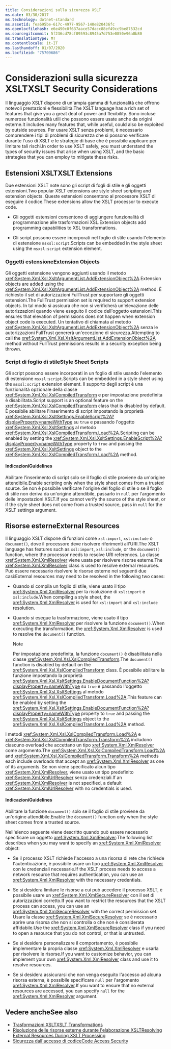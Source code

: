 ```yaml
---
title: Considerazioni sulla sicurezza XSLT
ms.date: 03/30/2017
ms.technology: dotnet-standard
ms.assetid: fea695be-617c-4977-9567-140e820436fc
ms.openlocfilehash: e6e490c0f637aace57dacc88ef49cc9be87532cd
ms.sourcegitcommit: 5f236cd78cf09593c8945a7d753e0850e96a0b80
ms.translationtype: MT
ms.contentlocale: it-IT
ms.lasthandoff: 01/07/2020
ms.locfileid: "75709686"
---
```

# <a name="xslt-security-considerations"></a><span data-ttu-id="c9c2e-102">Considerazioni sulla sicurezza XSLT</span><span class="sxs-lookup"><span data-stu-id="c9c2e-102">XSLT Security Considerations</span></span>
<span data-ttu-id="c9c2e-103">Il linguaggio XSLT dispone di un'ampia gamma di funzionalità che offrono notevoli prestazioni e flessibilità.</span><span class="sxs-lookup"><span data-stu-id="c9c2e-103">The XSLT language has a rich set of features that give you a great deal of power and flexibility.</span></span> <span data-ttu-id="c9c2e-104">Sono incluse numerose funzionalità utili che possono essere usate anche da origini esterne.</span><span class="sxs-lookup"><span data-stu-id="c9c2e-104">It includes many features that, while useful, could also be exploited by outside sources.</span></span> <span data-ttu-id="c9c2e-105">Per usare XSLT senza problemi, è necessario comprendere i tipi di problemi di sicurezza che si possono verificare durante l'uso di XSLT e le strategie di base che è possibile applicare per limitare tali rischi.</span><span class="sxs-lookup"><span data-stu-id="c9c2e-105">In order to use XSLT safely, you must understand the types of security issues that arise when using XSLT, and the basic strategies that you can employ to mitigate these risks.</span></span>  
  
## <a name="xslt-extensions"></a><span data-ttu-id="c9c2e-106">Estensioni XSLT</span><span class="sxs-lookup"><span data-stu-id="c9c2e-106">XSLT Extensions</span></span>  
 <span data-ttu-id="c9c2e-107">Due estensioni XSLT note sono gli script di fogli di stile e gli oggetti estensioni.</span><span class="sxs-lookup"><span data-stu-id="c9c2e-107">Two popular XSLT extensions are style sheet scripting and extension objects.</span></span> <span data-ttu-id="c9c2e-108">Queste estensioni consentono al processore XSLT di eseguire il codice.</span><span class="sxs-lookup"><span data-stu-id="c9c2e-108">These extensions allow the XSLT processor to execute code.</span></span>  
  
- <span data-ttu-id="c9c2e-109">Gli oggetti estensioni consentono di aggiungere funzionalità di programmazione alle trasformazioni XSL.</span><span class="sxs-lookup"><span data-stu-id="c9c2e-109">Extension objects add programming capabilities to XSL transformations.</span></span>  
  
- <span data-ttu-id="c9c2e-110">Gli script possono essere incorporati nel foglio di stile usando l'elemento di estensione `msxsl:script`.</span><span class="sxs-lookup"><span data-stu-id="c9c2e-110">Scripts can be embedded in the style sheet using the `msxsl:script` extension element.</span></span>  
  
### <a name="extension-objects"></a><span data-ttu-id="c9c2e-111">Oggetti estensione</span><span class="sxs-lookup"><span data-stu-id="c9c2e-111">Extension Objects</span></span>  
 <span data-ttu-id="c9c2e-112">Gli oggetti estensione vengono aggiunti usando il metodo <xref:System.Xml.Xsl.XsltArgumentList.AddExtensionObject%2A>.</span><span class="sxs-lookup"><span data-stu-id="c9c2e-112">Extension objects are added using the <xref:System.Xml.Xsl.XsltArgumentList.AddExtensionObject%2A> method.</span></span> <span data-ttu-id="c9c2e-113">È richiesto il set di autorizzazioni FullTrust per supportare gli oggetti estensioni.</span><span class="sxs-lookup"><span data-stu-id="c9c2e-113">The FullTrust permission set is required to support extension objects.</span></span> <span data-ttu-id="c9c2e-114">In tal modo si assicura che non si verificherà un'elevazione delle autorizzazioni quando viene eseguito il codice dell'oggetto estensioni.</span><span class="sxs-lookup"><span data-stu-id="c9c2e-114">This ensures that elevation of permissions does not happen when extension object code is executed.</span></span> <span data-ttu-id="c9c2e-115">Un tentativo di chiamata al metodo <xref:System.Xml.Xsl.XsltArgumentList.AddExtensionObject%2A> senza le autorizzazioni FullTrust genererà un'eccezione di sicurezza.</span><span class="sxs-lookup"><span data-stu-id="c9c2e-115">Attempting to call the <xref:System.Xml.Xsl.XsltArgumentList.AddExtensionObject%2A> method without FullTrust permissions results in a security exception being thrown.</span></span>  
  
### <a name="style-sheet-scripts"></a><span data-ttu-id="c9c2e-116">Script di foglio di stile</span><span class="sxs-lookup"><span data-stu-id="c9c2e-116">Style Sheet Scripts</span></span>  
 <span data-ttu-id="c9c2e-117">Gli script possono essere incorporati in un foglio di stile usando l'elemento di estensione `msxsl:script`.</span><span class="sxs-lookup"><span data-stu-id="c9c2e-117">Scripts can be embedded in a style sheet using the `msxsl:script` extension element.</span></span> <span data-ttu-id="c9c2e-118">Il supporto degli script è una funzionalità opzionale della classe <xref:System.Xml.Xsl.XslCompiledTransform> e per impostazione predefinita è disabilitata.</span><span class="sxs-lookup"><span data-stu-id="c9c2e-118">Script support is an optional feature on the <xref:System.Xml.Xsl.XslCompiledTransform> class that is disabled by default.</span></span> <span data-ttu-id="c9c2e-119">È possibile abilitare l'inserimento di script impostando la proprietà <xref:System.Xml.Xsl.XsltSettings.EnableScript%2A?displayProperty=nameWithType> su `true` e passando l'oggetto <xref:System.Xml.Xsl.XsltSettings> al metodo <xref:System.Xml.Xsl.XslCompiledTransform.Load%2A>.</span><span class="sxs-lookup"><span data-stu-id="c9c2e-119">Scripting can be enabled by setting the <xref:System.Xml.Xsl.XsltSettings.EnableScript%2A?displayProperty=nameWithType> property to `true` and passing the <xref:System.Xml.Xsl.XsltSettings> object to the <xref:System.Xml.Xsl.XslCompiledTransform.Load%2A> method.</span></span>  
  
#### <a name="guidelines"></a><span data-ttu-id="c9c2e-120">Indicazioni</span><span class="sxs-lookup"><span data-stu-id="c9c2e-120">Guidelines</span></span>  
 <span data-ttu-id="c9c2e-121">Abilitare l'inserimento di script solo se il foglio di stile proviene da un'origine attendibile.</span><span class="sxs-lookup"><span data-stu-id="c9c2e-121">Enable scripting only when the style sheet comes from a trusted source.</span></span> <span data-ttu-id="c9c2e-122">Se non è possibile verificare l'origine del foglio di stile o se il foglio di stile non deriva da un'origine attendibile, passarlo in `null` per l'argomento delle impostazioni XSLT.</span><span class="sxs-lookup"><span data-stu-id="c9c2e-122">If you cannot verify the source of the style sheet, or if the style sheet does not come from a trusted source, pass in `null` for the XSLT settings argument.</span></span>  
  
## <a name="external-resources"></a><span data-ttu-id="c9c2e-123">Risorse esterne</span><span class="sxs-lookup"><span data-stu-id="c9c2e-123">External Resources</span></span>  
 <span data-ttu-id="c9c2e-124">Il linguaggio XSLT dispone di funzioni come `xsl:import`, `xsl:include` o `document()`, dove il processore deve risolvere riferimenti all'URI.</span><span class="sxs-lookup"><span data-stu-id="c9c2e-124">The XSLT language has features such as `xsl:import`, `xsl:include`, or the `document()` function, where the processor needs to resolve URI references.</span></span> <span data-ttu-id="c9c2e-125">La classe <xref:System.Xml.XmlResolver> viene usata per risolvere risorse esterne.</span><span class="sxs-lookup"><span data-stu-id="c9c2e-125">The <xref:System.Xml.XmlResolver> class is used to resolve external resources.</span></span> <span data-ttu-id="c9c2e-126">Può essere necessario risolvere le risorse esterne nei seguenti due casi:</span><span class="sxs-lookup"><span data-stu-id="c9c2e-126">External resources may need to be resolved in the following two cases:</span></span>  
  
- <span data-ttu-id="c9c2e-127">Quando si compila un foglio di stile, viene usato il tipo <xref:System.Xml.XmlResolver> per la risoluzione di `xsl:import` e `xsl:include`.</span><span class="sxs-lookup"><span data-stu-id="c9c2e-127">When compiling a style sheet, the <xref:System.Xml.XmlResolver> is used for `xsl:import` and `xsl:include` resolution.</span></span>  
  
- <span data-ttu-id="c9c2e-128">Quando si esegue la trasformazione, viene usato il tipo <xref:System.Xml.XmlResolver> per risolvere la funzione `document()`.</span><span class="sxs-lookup"><span data-stu-id="c9c2e-128">When executing the transformation, the <xref:System.Xml.XmlResolver> is used to resolve the `document()` function.</span></span>  
  
    > [!NOTE]
    > <span data-ttu-id="c9c2e-129">Per impostazione predefinita, la funzione `document()` è disabilitata nella classe <xref:System.Xml.Xsl.XslCompiledTransform>.</span><span class="sxs-lookup"><span data-stu-id="c9c2e-129">The `document()` function is disabled by default on the <xref:System.Xml.Xsl.XslCompiledTransform> class.</span></span> <span data-ttu-id="c9c2e-130">È possibile abilitare la funzione impostando la proprietà <xref:System.Xml.Xsl.XsltSettings.EnableDocumentFunction%2A?displayProperty=nameWithType> su `true` e passando l'oggetto <xref:System.Xml.Xsl.XsltSettings> al metodo <xref:System.Xml.Xsl.XslCompiledTransform.Load%2A>.</span><span class="sxs-lookup"><span data-stu-id="c9c2e-130">This feature can be enabled by setting the <xref:System.Xml.Xsl.XsltSettings.EnableDocumentFunction%2A?displayProperty=nameWithType> property to `true` and passing the <xref:System.Xml.Xsl.XsltSettings> object to the <xref:System.Xml.Xsl.XslCompiledTransform.Load%2A> method.</span></span>  
  
 <span data-ttu-id="c9c2e-131">I metodi <xref:System.Xml.Xsl.XslCompiledTransform.Load%2A> e <xref:System.Xml.Xsl.XslCompiledTransform.Transform%2A> includono ciascuno overload che accettano un tipo <xref:System.Xml.XmlResolver> come argomento.</span><span class="sxs-lookup"><span data-stu-id="c9c2e-131">The <xref:System.Xml.Xsl.XslCompiledTransform.Load%2A> and <xref:System.Xml.Xsl.XslCompiledTransform.Transform%2A> methods each include overloads that accept an <xref:System.Xml.XmlResolver> as one of its arguments.</span></span> <span data-ttu-id="c9c2e-132">Se non viene specificato alcun tipo <xref:System.Xml.XmlResolver>, viene usato un tipo predefinito <xref:System.Xml.XmlUrlResolver> senza credenziali.</span><span class="sxs-lookup"><span data-stu-id="c9c2e-132">If an <xref:System.Xml.XmlResolver> is not specified, a default <xref:System.Xml.XmlUrlResolver> with no credentials is used.</span></span>  
  
#### <a name="guidelines"></a><span data-ttu-id="c9c2e-133">Indicazioni</span><span class="sxs-lookup"><span data-stu-id="c9c2e-133">Guidelines</span></span>  
 <span data-ttu-id="c9c2e-134">Abilitare la funzione `document()` solo se il foglio di stile proviene da un'origine attendibile.</span><span class="sxs-lookup"><span data-stu-id="c9c2e-134">Enable the `document()` function only when the style sheet comes from a trusted source.</span></span>  
  
 <span data-ttu-id="c9c2e-135">Nell'elenco seguente viene descritto quando può essere necessario specificare un oggetto <xref:System.Xml.XmlResolver>:</span><span class="sxs-lookup"><span data-stu-id="c9c2e-135">The following list describes when you may want to specify an <xref:System.Xml.XmlResolver> object:</span></span>  
  
- <span data-ttu-id="c9c2e-136">Se il processo XSLT richiede l'accesso a una risorsa di rete che richiede l'autenticazione, è possibile usare un tipo <xref:System.Xml.XmlResolver> con le credenziali necessarie.</span><span class="sxs-lookup"><span data-stu-id="c9c2e-136">If the XSLT process needs to access a network resource that requires authentication, you can use an <xref:System.Xml.XmlResolver> with the necessary credentials.</span></span>  
  
- <span data-ttu-id="c9c2e-137">Se si desidera limitare le risorse a cui può accedere il processo XSLT, è possibile usare un <xref:System.Xml.XmlSecureResolver> con il set di autorizzazioni corretto.</span><span class="sxs-lookup"><span data-stu-id="c9c2e-137">If you want to restrict the resources that the XSLT process can access, you can use an <xref:System.Xml.XmlSecureResolver> with the correct permission set.</span></span> <span data-ttu-id="c9c2e-138">Usare la classe <xref:System.Xml.XmlSecureResolver> se è necessario aprire una risorsa che non si controlla o che non è considerata affidabile.</span><span class="sxs-lookup"><span data-stu-id="c9c2e-138">Use the <xref:System.Xml.XmlSecureResolver> class if you need to open a resource that you do not control, or that is untrusted.</span></span>  
  
- <span data-ttu-id="c9c2e-139">Se si desidera personalizzare il comportamento, è possibile implementare la propria classe <xref:System.Xml.XmlResolver> e usarla per risolvere le risorse.</span><span class="sxs-lookup"><span data-stu-id="c9c2e-139">If you want to customize behavior, you can implement your own <xref:System.Xml.XmlResolver> class and use it to resolve resources.</span></span>  
  
- <span data-ttu-id="c9c2e-140">Se si desidera assicurarsi che non venga eseguito l'accesso ad alcuna risorsa esterna, è possibile specificare `null` per l'argomento <xref:System.Xml.XmlResolver>.</span><span class="sxs-lookup"><span data-stu-id="c9c2e-140">If you want to ensure that no external resources are accessed, you can specify `null` for the <xref:System.Xml.XmlResolver> argument.</span></span>  
  
## <a name="see-also"></a><span data-ttu-id="c9c2e-141">Vedere anche</span><span class="sxs-lookup"><span data-stu-id="c9c2e-141">See also</span></span>

- [<span data-ttu-id="c9c2e-142">Trasformazioni XSLT</span><span class="sxs-lookup"><span data-stu-id="c9c2e-142">XSLT Transformations</span></span>](../../../../docs/standard/data/xml/xslt-transformations.md)
- [<span data-ttu-id="c9c2e-143">Risoluzione delle risorse esterne durante l'elaborazione XSLT</span><span class="sxs-lookup"><span data-stu-id="c9c2e-143">Resolving External Resources During XSLT Processing</span></span>](../../../../docs/standard/data/xml/resolving-external-resources-during-xslt-processing.md)
- [<span data-ttu-id="c9c2e-144">Sicurezza dall'accesso di codice</span><span class="sxs-lookup"><span data-stu-id="c9c2e-144">Code Access Security</span></span>](../../../../docs/framework/misc/code-access-security.md)
